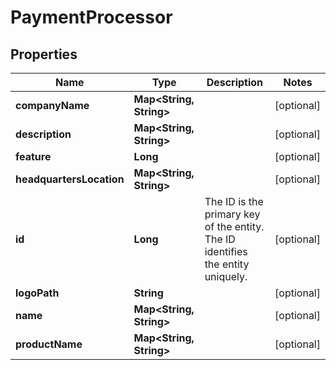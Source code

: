 
# PaymentProcessor

## Properties
Name | Type | Description | Notes
------------ | ------------- | ------------- | -------------
**companyName** | **Map&lt;String, String&gt;** |  |  [optional]
**description** | **Map&lt;String, String&gt;** |  |  [optional]
**feature** | **Long** |  |  [optional]
**headquartersLocation** | **Map&lt;String, String&gt;** |  |  [optional]
**id** | **Long** | The ID is the primary key of the entity. The ID identifies the entity uniquely. |  [optional]
**logoPath** | **String** |  |  [optional]
**name** | **Map&lt;String, String&gt;** |  |  [optional]
**productName** | **Map&lt;String, String&gt;** |  |  [optional]



